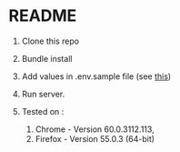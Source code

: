 # README

1. Clone this repo

2. Bundle install

3. Add values in .env.sample file (see [this](https://github.com/zaru/webpush#generating-vapid-keys))

4. Run server.

5. Tested on :
    1. Chrome  - Version 60.0.3112.113,
    2. Firefox - Version 55.0.3 (64-bit)
